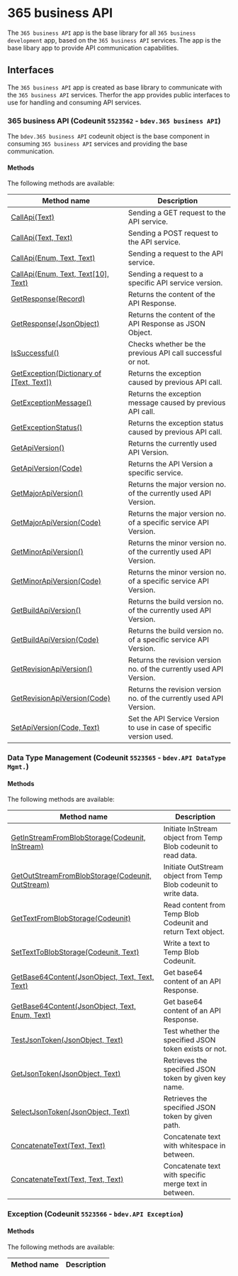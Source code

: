 # 365 business API
The `365 business API` app is the base library for all `365 business development` app, based on the `365 business API` services. The app is the base libary app to provide API communication capabilities. 

## Interfaces
The `365 business API` app is created as base library to communicate with the `365 business API` services. Therfor the app provides public interfaces to use for handling and consuming API services.

### 365 business API (Codeunit `5523562` - `bdev.365 business API`)
The `bdev.365 business API` codeunit object is the base component in consuming `365 business API` services and providing the base communication.

#### Methods
The following methods are available:

| Method name | Description | 
| --- | ---| 
| [CallApi(Text)](./365businessapi/CallApi1.md) | Sending a GET request to the API service. |
| [CallApi(Text, Text)](./365businessapi/CallApi2.md) | Sending a POST request to the API service. |
| [CallApi(Enum, Text, Text)](./365businessapi/CallApi3.md) | Sending a request to the API service. |
| [CallApi(Enum, Text, Text[10], Text)](./365businessapi/CallApi4.md) | Sending a request to a specific API service version. |
| [GetResponse(Record)](./365businessapi/GetResponse1.md) | Returns the content of the API Response. |
| [GetResponse(JsonObject)](./365businessapi/GetResponse2.md) | Returns the content of the API Response as JSON Object. |
| [IsSuccessful()](./365businessapi/IsSuccessful.md) | Checks whether be the previous API call successful or not. | 
| [GetException(Dictionary of [Text, Text])](./365businessapi/GetException.md) | Returns the exception caused by previous API call. |
| [GetExceptionMessage()](./365businessapi/GetExceptionMessage.md) | Returns the exception message caused by previous API call. |
| [GetExceptionStatus()](./365businessapi/GetExceptionStatus.md) | Returns the exception status caused by previous API call. | 
| [GetApiVersion()](./365businessapi/GetApiVersion1.md) | Returns the currently used API Version. | 
| [GetApiVersion(Code)](./365businessapi/GetApiVersion2.md) | Returns the API Version a specific service. | 
| [GetMajorApiVersion()](./365businessapi/GetMajorApiVersion1.md) | Returns the major version no. of the currently used API Version. | 
| [GetMajorApiVersion(Code)](./365businessapi/GetMajorApiVersion2.md) | Returns the major version no. of a specific service API Version. | 
| [GetMinorApiVersion()](./365businessapi/GetMinorApiVersion1.md) | Returns the minor version no. of the currently used API Version. | 
| [GetMinorApiVersion(Code)](./365businessapi/GetMinorApiVersion2.md) | Returns the minor version no. of a specific service API Version. | 
| [GetBuildApiVersion()](./365businessapi/GetBuildApiVersion1.md) | Returns the build version no. of the currently used API Version. | 
| [GetBuildApiVersion(Code)](./365businessapi/GetBuildApiVersion2.md) | Returns the build version no. of a specific service API Version. | 
| [GetRevisionApiVersion()](./365businessapi/GetRevisionApiVersion1.md) | Returns the revision version no. of the currently used API Version. | 
| [GetRevisionApiVersion(Code)](./365businessapi/GetRevisionApiVersion2.md) | Returns the revision version no. of the currently used API Version. | 
| [SetApiVersion(Code, Text)](./365businessapi/SetApiVersion.md) | Set the API Service Version to use in case of specific version used. |

### Data Type Management (Codeunit `5523565` - `bdev.API DataType Mgmt.`)

#### Methods
The following methods are available:

| Method name | Description | 
| --- | ---| 
| [GetInStreamFromBlobStorage(Codeunit, InStream)](./datatypemgmt/GetInStreamFromBlobStorage.md) | Initiate InStream object from Temp Blob codeunit to read data. |
| [GetOutStreamFromBlobStorage(Codeunit, OutStream)](./datatypemgmt/GetOutStreamFromBlobStorage.md) | Initiate OutStream object from Temp Blob codeunit to write data. |
| [GetTextFromBlobStorage(Codeunit)](./datatypemgmt/GetTextFromBlobStorage.md) | Read content from Temp Blob Codeunit and return Text object. |
| [SetTextToBlobStorage(Codeunit, Text)](./datatypemgmt/SetTextToBlobStorage.md) | Write a text to Temp Blob Codeunit. |
| [GetBase64Content(JsonObject, Text, Text, Text)](./datatypemgmt/GetBase64Content1.md) | Get base64 content of an API Response. |  
| [GetBase64Content(JsonObject, Text, Enum, Text)](./datatypemgmt/GetBase64Content2.md) | Get base64 content of an API Response. | 
| [TestJsonToken(JsonObject, Text)](./datatypemgmt/TestJsonToken.md) | Test whether the specified JSON token exists or not. | 
| [GetJsonToken(JsonObject, Text)](./datatypemgmt/GetJsonToken.md) | Retrieves the specified JSON token by given key name. |
| [SelectJsonToken(JsonObject, Text)](./datatypemgmt/SelectJsonToken.md) | Retrieves the specified JSON token by given path. |
| [ConcatenateText(Text, Text)](./datatypemgmt/ConcatenateText1.md) | Concatenate text with whitespace in between. |
| [ConcatenateText(Text, Text, Text)](./datatypemgmt/ConcatenateText2.md) | Concatenate text with specific merge text in between. |

### Exception (Codeunit `5523566` - `bdev.API Exception`)

#### Methods
The following methods are available:

| Method name | Description | 
| --- | ---| 
